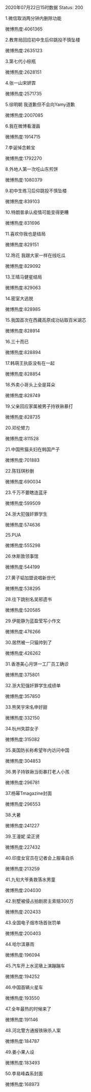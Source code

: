 2020年07月22日15时数据
Status: 200

1.微信取消两分钟内删除功能

微博热度:4061365

2.教育局回应初中生后仰跳投不慎坠楼

微博热度:2635123

3.第七代小棕瓶

微博热度:2628151

4.张一山宋妍霏

微博热度:2571735

5.徐明朝 我道歉但不会向Yamy道歉

微博热度:2007085

6.我在微博看漫画

微博热度:1914715

7.李诞悼念赖宝

微博热度:1792270

8.外地人第一次吃山东煎饼

微博热度:1080379

9.初中生练习后仰跳投不慎坠楼

微博热度:839103

10.特朗普承认疫情可能变得更糟

微博热度:831696

11.喜欢你我也是结局

微博热度:829151

12.玲花 我跟大家一样在线吃瓜

微博热度:829092

13.王晴马健星结局

微博热度:829063

14.密室大逃脱

微博热度:828985

15.我国首次在西藏高原成功钻取百米湖芯

微博热度:828914

16.三十而已

微博热度:828894

17.韩萌王执臣没有在一起

微博热度:828854

18.外卖小哥头上全是耳朵

微博热度:828749

19.父亲回应家属被男子持铁锹暴打

微博热度:828735

20.邓伦臂力

微博热度:811528

21.中国熊猫夫妇在韩国产子

微博热度:701883

22.陈钰琪秒删

微博热度:690034

23.千万不要瞎连蓝牙

微博热度:599509

24.浙大犯强奸罪学生

微博热度:574636

25.PUA

微博热度:555298

26.休斯敦领事馆

微博热度:544199

27.黄子韬加盟说唱新世代

微博热度:538295

28.往下跳别名吴邪遗书

微博热度:520585

29.伊能静为蓝盈莹写小作文

微博热度:476266

30.居然被一只猫帅到了

微博热度:426262

31.香港美心月饼一工厂员工确诊

微博热度:375801

32.浙大犯强奸罪学生成绩单

微博热度:357850

33.熊笑宇宋名申好甜

微博热度:332150

34.杭州失踪女子

微博热度:315082

35.美国防长称希望年内访问中国

微博热度:304853

36.男子持铁锹当街暴打老人小孩

微博热度:296781

37.杨幂Tmagazine封面

微博热度:296553

38.大暑

微博热度:241227

39.王漫妮 梁正贤

微博热度:227432

40.印度女官员在记者会上服毒自杀

微博热度:213259

41.九旬大爷勇救落水男童

微博热度:204030

42.别墅被侵占拍剧房主索赔300万

微博热度:202433

43.全国电子烟市场首张罚单

微博热度:200403

44.哈尔滨暴雨

微博热度:196094

45.汽车开上水泥墩上演蹦蹦车

微博热度:194252

46.中国首辆火星车

微博热度:193550

47.全年最热的时候来了

微博热度:191146

48.河北警方通报铁锹杀人案

微博热度:184787

49.姜小果人设

微博热度:183493

50.李易峰森系封面

微博热度:168973

